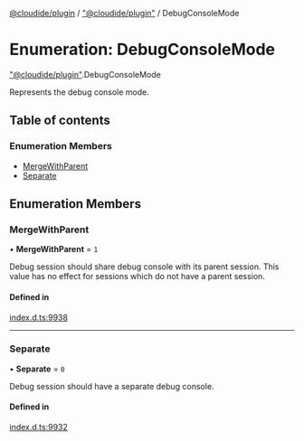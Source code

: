 [@cloudide/plugin](../README.md) / ["@cloudide/plugin"](../modules/_cloudide_plugin_.md) / DebugConsoleMode

# Enumeration: DebugConsoleMode

["@cloudide/plugin"](../modules/_cloudide_plugin_.md).DebugConsoleMode

Represents the debug console mode.

## Table of contents

### Enumeration Members

- [MergeWithParent](cloudide_plugin_.DebugConsoleMode.md#mergewithparent)
- [Separate](cloudide_plugin_.DebugConsoleMode.md#separate)

## Enumeration Members

### MergeWithParent

• **MergeWithParent** = ``1``

Debug session should share debug console with its parent session.
This value has no effect for sessions which do not have a parent session.

#### Defined in

[index.d.ts:9938](https://github.com/shuyaqian/cloudide-plugin-api/blob/26b31b9/index.d.ts#L9938)

___

### Separate

• **Separate** = ``0``

Debug session should have a separate debug console.

#### Defined in

[index.d.ts:9932](https://github.com/shuyaqian/cloudide-plugin-api/blob/26b31b9/index.d.ts#L9932)
